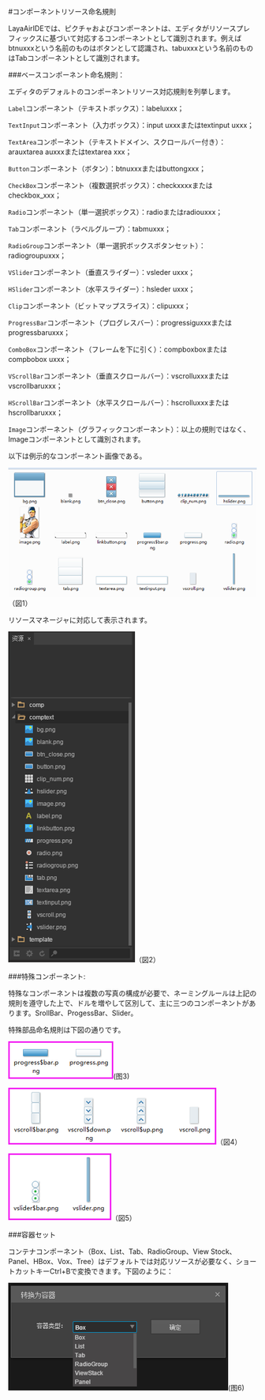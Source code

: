 #コンポーネントリソース命名規則

LayaAirIDEでは、ピクチャおよびコンポーネントは、エディタがリソースプレフィックスに基づいて対応するコンポーネントとして識別されます。例えばbtnuxxxという名前のものはボタンとして認識され、tabuxxxという名前のものはTabコンポーネントとして識別されます。

###ベースコンポーネント命名規則：

エディタのデフォルトのコンポーネントリソース対応規則を列挙します。

`Label`コンポーネント（テキストボックス）：labeluxxx；

`TextInput`コンポーネント（入力ボックス）：input uxxxまたはtextinput uxxx；

`TextArea`コンポーネント（テキストドメイン、スクロールバー付き）：arauxtarea auxxxまたはtextarea xxx；

`Button`コンポーネント（ボタン）：btnuxxxまたはbuttongxxx；

`CheckBox`コンポーネント（複数選択ボックス）：checkxxxxまたはcheckbox_xxx；

`Radio`コンポーネント（単一選択ボックス）：radioまたはradiouxxx；

`Tab`コンポーネント（ラベルグループ）：tabmuxxx；

`RadioGroup`コンポーネント（単一選択ボックスボタンセット）：radiogroupuxxx；

`VSlider`コンポーネント（垂直スライダー）：vsleder uxxx；

`HSlider`コンポーネント（水平スライダー）：hsleder uxxx；

`Clip`コンポーネント（ビットマップスライス）：clipuxxx；

`ProgressBar`コンポーネント（プログレスバー）：progressiguxxxまたはprogressbaruxxx；

`ComboBox`コンポーネント（フレームを下に引く）：compboxboxまたはcompbobox uxxx；

`VScrollBar`コンポーネント（垂直スクロールバー）：vscrolluxxxまたはvscrollbaruxxx；

`HScrollBar`コンポーネント（水平スクロールバー）：hscrolluxxxまたはhscrollbaruxxx；

`Image`コンポーネント（グラフィックコンポーネント）：以上の規則ではなく、Imageコンポーネントとして識別されます。



以下は例示的なコンポーネント画像である。

![1](img\1.png)（図1）

リソースマネージャに対応して表示されます。

![2](img\2.png)（図2）



###特殊コンポーネント:

特殊なコンポーネントは複数の写真の構成が必要で、ネーミングルールは上記の規則を遵守した上で、ドルを増やして区別して、主に三つのコンポーネントがあります。SrollBar、ProgessBar、Slider。

特殊部品命名規則は下図の通りです。

![3](img\3.png)(图3)



![4](img\4.png)（図4）

![5](img\5.png)（図5）



###容器セット

コンテナコンポーネント（Box、List、Tab、RadioGroup、View Stock、Panel、HBox、Vox、Tree）はデフォルトでは対応リソースが必要なく、ショートカットキーCtrl+Bで変換できます。下図のように：

![6](img\6.png)(图6)




